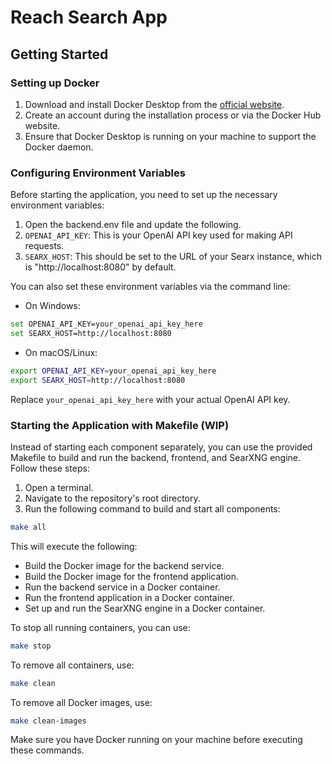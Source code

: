 # Reach Search App

## Getting Started

### Setting up Docker

1. Download and install Docker Desktop from the [official website](https://www.docker.com/products/docker-desktop).
2. Create an account during the installation process or via the Docker Hub website.
3. Ensure that Docker Desktop is running on your machine to support the Docker daemon.

### Configuring Environment Variables

Before starting the application, you need to set up the necessary environment variables:

1. Open the backend.env file and update the following.
2. `OPENAI_API_KEY`: This is your OpenAI API key used for making API requests.
3. `SEARX_HOST`: This should be set to the URL of your Searx instance, which is "http://localhost:8080" by default.

You can also set these environment variables via the command line:

- On Windows:
```bash
set OPENAI_API_KEY=your_openai_api_key_here
set SEARX_HOST=http://localhost:8080
```

- On macOS/Linux:
```bash
export OPENAI_API_KEY=your_openai_api_key_here
export SEARX_HOST=http://localhost:8080
```

Replace `your_openai_api_key_here` with your actual OpenAI API key.


### Starting the Application with Makefile (WIP)

Instead of starting each component separately, you can use the provided Makefile to build and run the backend, frontend, and SearXNG engine. Follow these steps:

1. Open a terminal.
2. Navigate to the repository's root directory.
3. Run the following command to build and start all components:

```bash
make all
```

This will execute the following:

- Build the Docker image for the backend service.
- Build the Docker image for the frontend application.
- Run the backend service in a Docker container.
- Run the frontend application in a Docker container.
- Set up and run the SearXNG engine in a Docker container.

To stop all running containers, you can use:

```bash
make stop
```

To remove all containers, use:

```bash
make clean
```

To remove all Docker images, use:

```bash
make clean-images
```

Make sure you have Docker running on your machine before executing these commands.
